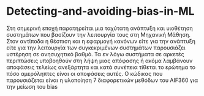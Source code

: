# Detecting-and-avoiding-bias-in-ML

Στη σημερινή εποχή παρατηρείται μια ταχύτατη ανάπτυξη και υιοθέτηση συστημάτων που βασίζουν την λειτουργία τους στη Μηχανική Μάθηση. Στον αντίποδα η θέσπιση και η εφαρμογή κανόνων είτε για την ανάπτυξη είτε για την λειτουργία των συγκεκριμένων συστημάτων παρουσιάζει υστέρηση σε ανησυχητικό βαθμό.
Τα εν λόγω συστήματα σε αρκετές περιπτώσεις υποβοηθούν στη λήψη μιας απόφασης ή ακόμα λαμβάνουν αποφάσεις τελείως ανεξάρτητα και κατά συνέπεια τίθεται το ερώτημα το πόσο αμερόληπτες είναι οι αποφάσεις αυτές.
Ο κώδικας που παρουσιάζεται είναι η υλοποίηση 7 διαφορετικών μεθόδων του AIF360 για την μείωση του bias 
